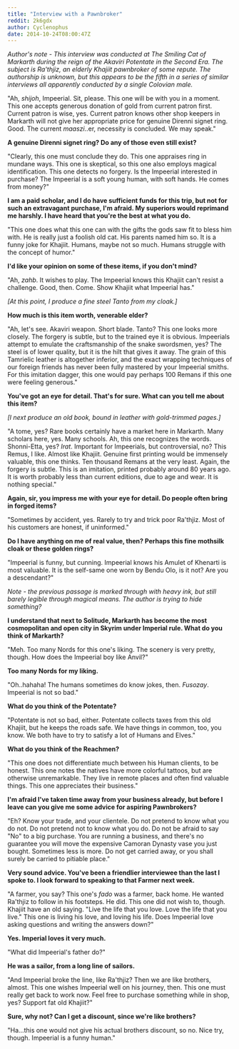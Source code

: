 ```yaml
---
title: "Interview with a Pawnbroker"
reddit: 2k6gdx
author: Cyclenophus
date: 2014-10-24T08:00:47Z
---
```


*Author's note - This interview was conducted at The Smiling Cat of Markarth during the reign of the Akaviri Potentate in the Second Era. The subject is Ra'thjiz, an elderly Khajiit pawnbroker of some repute. The authorship is unknown, but this appears to be the fifth in a series of similar interviews all apparently conducted by a single Colovian male.*

"Ah, *shijoh*, Impeerial. Sit, please. This one will be with you in a moment. This one accepts generous donation of gold from current patron first. Current patron is wise, yes. Current patron knows other shop keepers in Markarth will not give her appropriate price for genuine Direnni signet ring. Good. The current *maaszi*..er, necessity is concluded. We may speak."

**A genuine Direnni signet ring? Do any of those even still exist?** 

"Clearly, this one must conclude they do. This one appraises ring in mundane ways. This one is skeptical, so this one also employs magical identification. This one detects no forgery. Is the Impeerial interested in purchase? The Impeerial is a soft young human, with soft hands. He comes from money?"

**I am a paid scholar, and I do have sufficient funds for this trip, but not for such an extravagant purchase, I'm afraid. My superiors would reprimand me harshly. I have heard that you're the best at what you do.**

"This one does what this one can with the gifts the gods saw fit to bless him with. He is really just a foolish old cat. His parents named him so. It is a funny joke for Khajiit. Humans, maybe not so much. Humans struggle with the concept of humor."

**I'd like your opinion on some of these items, if you don't mind?**

"Ah, *zahb*. It wishes to play. The Impeerial knows this Khajiit can't resist a challenge. Good, then. Come. Show Khajiit what Impeerial has."

*[At this point, I produce a fine steel Tanto from my cloak.]*

**How much is this item worth, venerable elder?**

"Ah, let's see. Akaviri weapon. Short blade. Tanto? This one looks more closely. The forgery is subtle, but to the trained eye it is obvious. Impeerials attempt to emulate the craftsmanship of the snake swordsmen, yes? The steel is of lower quality, but it is the hilt that gives it away. The grain of this Tamrielic leather is altogether inferior, and the exact wrapping techniques of our foreign friends has never been fully mastered by your Impeerial smiths. For this imitation dagger, this one would pay perhaps 100 Remans if this one were feeling generous."

**You've got an eye for detail. That's for sure. What can you tell me about this item?**

*[I next produce an old book, bound in leather with gold-trimmed pages.]*

"A tome, yes? Rare books certainly have a market here in Markarth. Many scholars here, yes. Many schools. Ah, this one recognizes the words. Shonni-Etta, yes? *Irat*. Important for Impeerials, but controversial, no? This Remus, I like. Almost like Khajiit. Genuine first printing would be immensely valuable, this one thinks. Ten thousand Remans at the very least. Again, the forgery is subtle. This is an imitation, printed probably around 80 years ago. It is worth probably less than current editions, due to age and wear. It is nothing special."

**Again, sir, you impress me with your eye for detail. Do people often bring in forged items?**

"Sometimes by accident, yes. Rarely to try and trick poor Ra'thjiz. Most of his customers are honest, if uninformed."

**Do I have anything on me of real value, then? Perhaps this fine mothsilk cloak or these golden rings?**

"Impeerial is funny, but cunning. Impeerial knows his Amulet of Khenarti is most valuable. It is the self-same one worn by Bendu Olo, is it not? Are you a descendant?"

*Note - the previous passage is marked through with heavy ink, but still barely legible through magical means. The author is trying to hide something?*

**I understand that next to Solitude, Markarth has become the most cosmopolitan and open city in Skyrim under Imperial rule. What do you think of Markarth?**

"Meh. Too many Nords for this one's liking. The scenery is very pretty, though. How does the Impeerial boy like Anvil?"

**Too many Nords for my liking.**

"Oh..hahaha! The humans sometimes do know jokes, then. *Fusozay*. Impeerial is not so bad."

**What do you think of the Potentate?**

"Potentate is not so bad, either. Potentate collects taxes from this old Khajiit, but he keeps the roads safe. We have things in common, too, you know. We both have to try to satisfy a lot of Humans and Elves."

**What do you think of the Reachmen?** 

"This one does not differentiate much between his Human clients, to be honest. This one notes the natives have more colorful tattoos, but are otherwise unremarkable. They live in remote places and often find valuable things. This one appreciates their business."

**I'm afraid I've taken time away from your business already, but before I leave can you give me some advice for aspiring Pawnbrokers?**

"Eh? Know your trade, and your clientele. Do not pretend to know what you do not. Do not pretend not to know what you do. Do not be afraid to say "No" to a big purchase. You are running a business, and there's no guarantee you will move the expensive Camoran Dynasty vase you just bought. Sometimes less is more. Do not get carried away, or you shall surely be carried to pitiable place."

**Very sound advice. You've been a friendlier interviewee than the last I spoke to. I look forward to speaking to that Farmer next week.**

"A farmer, you say? This one's *fado* was a farmer, back home. He wanted Ra'thjiz to follow in his footsteps. He did. This one did not wish to, though. Khajiit have an old saying. "Live the life that you love. Love the life that you live." This one is living his love, and loving his life. Does Impeerial love asking questions and writing the answers down?" 

**Yes. Imperial loves it very much.** 

"What did Impeerial's father do?"

**He was a sailor, from a long line of sailors.**

"And Impeerial broke the line, like Ra'thjiz? Then we are like brothers, almost. This one wishes Impeerial well on his journey, then. This one must really get back to work now. Feel free to purchase something while in shop, yes? Support fat old Khajiit?" 

**Sure, why not? Can I get a discount, since we're like brothers?**

"Ha...this one would not give his actual brothers discount, so no. Nice try, though. Impeerial is a funny human."

